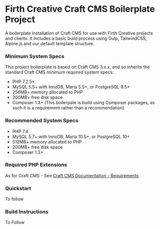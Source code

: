 # Firth Creative Craft CMS Boilerplate Project

A boilerplate installation of Craft CMS for use with Firth Creative projects and clients. It includes a basic build process using Gulp, TailwindCSS, Alpine.js and our default template structure.

### Minimum System Specs

This project boilerplate is based on Craft CMS 3.x.x, and so inherits the standard Craft CMS minimum required system specs:
- PHP 7.2.5+
- MySQL 5.5+ with InnoDB, Maria 5.5+, or PostgreSQL 9.5+
- 256MB+ memory allocated to PHP
- 200MB+ free disk space
- Composer 1.3+ (This boilerpate is build using Composer packages, as such it is a requirement rather than a recommendation)

### Recommended System Specs
- PHP 7.4
- MySQL 5.7+ with InnoDB, Maria 10.5+, or PostgreSQL 10+
- 512MB+ memory allocated to PHP
- 200MB+ free disk space
- Composer 1.3+

### Required PHP Extensions 

As for Craft CMS - See [Craft CMS Documentation - Requirements](https://craftcms.com/docs/3.x/requirements.html#required-php-extensions)

### Quickstart

To follow

### Build Instructions

To Follow